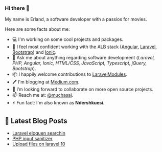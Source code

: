 ### Hi there 👋

My name is Erland, a software developer with a passios for movies.

Here are some facts about me:
- 💻 I'm working on some cool projects and packages.
- 🔭 I feel most confident working with the ALB stack ([Angular](https://angular.io/), [Laravel](https://laravel.com/), [Bootstrap](https://getbootstrap.com//)) and [Ionic](https://ionicframework.com/).
- 💬 Ask me about anything regarding software development (_Laravel, PHP, Angular, Ionic, HTML/CSS, JavaScript, Typescript, jQuery, Bootstrap_).
- 📦 I happily welcome contributions to [LaravelModules](https://github.com/erlandmuchasaj/laravel-modules).
- 🖊️ I'm blogging at [Medium.com](https://medium.com/@erlandmuchasaj).
- 👯 I’m looking forward to collaborate on more open source projects.
- 📫 Reach me at: [@muchasaj](https://twitter.com/muchasaj).
- ⚡ Fun fact: I'm also known as **Ndershkuesi**. 

## 📩 Latest Blog Posts
<!-- BLOG-POST-LIST:START -->
- [Laravel eloquen searchin](https://medium.com/@erlandmuchasaj/laravel-eloquent-searching-part-1-c45e015d501d)
- [PHP input sanitizer](https://medium.com/@erlandmuchasaj/php-user-input-sanitizer-a56961132ab)
- [Upload files on laravel 10](https://medium.com/@erlandmuchasaj/upload-files-on-laravel-10-f323030d90ea)
<!-- BLOG-POST-LIST:END -->
